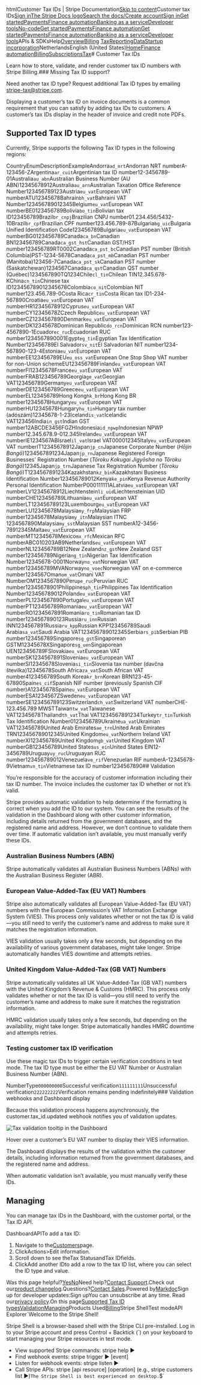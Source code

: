 htmlCustomer Tax IDs | Stripe Documentation[Skip to content](#main-content)Customer tax IDs[Sign in](https://dashboard.stripe.com/login?redirect=https%3A%2F%2Fdocs.stripe.com%2Fbilling%2Fcustomer%2Ftax-ids)[The Stripe Docs logo](/)[Search the docs/](#)[Create account](https://dashboard.stripe.com/register/billing)[Sign in](https://dashboard.stripe.com/login?redirect=https%3A%2F%2Fdocs.stripe.com%2Fbilling%2Fcustomer%2Ftax-ids)[Get started](/get-started)[Payments](/payments)[Finance automation](/finance-automation)[Banking as a service](/financial-services)[Developer tools](/development)[No-code](/no-code)[Get started](/get-started)[Payments](/payments)[Finance automation](/finance-automation)[](#)[Get started](/get-started)[Payments](/payments)[Finance automation](/finance-automation)[Banking as a service](/financial-services)[Developer tools](/development)[](#)APIs & SDKsHelp[Overview](/docs/finance-automation)[Billing](#)
[Tax](#)[Reporting](#)[Data](#)[Startup incorporation](#)NetherlandsEnglish (United States)[](#)[](#)[Home](/docs)[Finance automation](/docs/finance-automation)[Billing](/docs/billing)[Subscriptions](/docs/subscriptions)[Tax](/docs/billing/taxes)# Customer Tax IDs

Learn how to store, validate, and render customer tax ID numbers with Stripe Billing.### Missing Tax ID support?

Need another tax ID type? Request additional Tax ID types by emailing stripe-tax@stripe.com.

Displaying a customer’s tax ID on invoice documents is a common requirement that you can satisfy by adding tax IDs to customers. A customer’s tax IDs display in the header of invoice and credit note PDFs.

## Supported Tax ID types

Currently, Stripe supports the following Tax ID types in the following regions:

CountryEnumDescriptionExampleAndorra`ad_nrt`Andorran NRT numberA-123456-ZArgentina`ar_cuit`Argentinian tax ID number12-3456789-01Australia`au_abn`Australian Business Number (AU ABN)12345678912Australia`au_arn`Australian Taxation Office Reference Number123456789123Austria`eu_vat`European VAT numberATU12345678Bahrain`bh_vat`Bahraini VAT Number123456789012345Belgium`eu_vat`European VAT numberBE0123456789Bolivia`bo_tin`Bolivian tax ID123456789Brazil`br_cnpj`Brazilian CNPJ number01.234.456/5432-10Brazil`br_cpf`Brazilian CPF number123.456.789-87Bulgaria`bg_uic`Bulgaria Unified Identification Code123456789Bulgaria`eu_vat`European VAT numberBG0123456789Canada`ca_bn`Canadian BN123456789Canada`ca_gst_hst`Canadian GST/HST number123456789RT0002Canada`ca_pst_bc`Canadian PST number (British Columbia)PST-1234-5678Canada`ca_pst_mb`Canadian PST number (Manitoba)123456-7Canada`ca_pst_sk`Canadian PST number (Saskatchewan)1234567Canada`ca_qst`Canadian QST number (Québec)1234567890TQ1234Chile`cl_tin`Chilean TIN12.345.678-KChina`cn_tin`Chinese tax ID123456789012345678Colombia`co_nit`Colombian NIT number123.456.789-0Costa Rica`cr_tin`Costa Rican tax ID1-234-567890Croatia`eu_vat`European VAT numberHR12345678912Cyprus`eu_vat`European VAT numberCY12345678ZCzech Republic`eu_vat`European VAT numberCZ1234567890Denmark`eu_vat`European VAT numberDK12345678Dominican Republic`do_rcn`Dominican RCN number123-4567890-1Ecuador`ec_ruc`Ecuadorian RUC number1234567890001Egypt`eg_tin`Egyptian Tax Identification Number123456789El Salvador`sv_nit`El Salvadorian NIT number1234-567890-123-4Estonia`eu_vat`European VAT numberEE123456789EU`eu_oss_vat`European One Stop Shop VAT number for non-Union schemeEU123456789Finland`eu_vat`European VAT numberFI12345678France`eu_vat`European VAT numberFRAB123456789Georgia`ge_vat`Georgian VAT123456789Germany`eu_vat`European VAT numberDE123456789Greece`eu_vat`European VAT numberEL123456789Hong Kong`hk_br`Hong Kong BR number12345678Hungary`eu_vat`European VAT numberHU12345678Hungary`hu_tin`Hungary tax number (adószám)12345678-1-23Iceland`is_vat`Icelandic VAT123456India`in_gst`Indian GST number12ABCDE3456FGZHIndonesia`id_npwp`Indonesian NPWP number12.345.678.9-012.345Ireland`eu_vat`European VAT numberIE1234567ABIsrael`il_vat`Israel VAT000012345Italy`eu_vat`European VAT numberIT12345678912Japan`jp_cn`Japanese Corporate Number (*Hōjin Bangō*)1234567891234Japan`jp_rn`Japanese Registered Foreign Businesses' Registration Number (*Tōroku Kokugai Jigyōsha no Tōroku Bangō*)12345Japan`jp_trn`Japanese Tax Registration Number (*Tōroku Bangō*)T1234567891234Kazakhstan`kz_bin`Kazakhstani Business Identification Number123456789012Kenya`ke_pin`Kenya Revenue Authority Personal Identification NumberP000111111ALatvia`eu_vat`European VAT numberLV12345678912Liechtenstein`li_uid`Liechtensteinian UID numberCHE123456789Lithuania`eu_vat`European VAT numberLT123456789123Luxembourg`eu_vat`European VAT numberLU12345678Malaysia`my_frp`Malaysian FRP number12345678Malaysia`my_itn`Malaysian ITNC 1234567890Malaysia`my_sst`Malaysian SST numberA12-3456-78912345Malta`eu_vat`European VAT numberMT12345678Mexico`mx_rfc`Mexican RFC numberABC010203AB9Netherlands`eu_vat`European VAT numberNL123456789B12New Zealand`nz_gst`New Zealand GST number123456789Nigeria`ng_tin`Nigerian Tax Identification Number12345678-0001Norway`no_vat`Norwegian VAT number123456789MVANorway`no_voec`Norwegian VAT on e-commerce number1234567Oman`om_vat`Omani VAT NumberOM1234567890Peru`pe_ruc`Peruvian RUC number12345678901Philippines`ph_tin`Philippines Tax Identification Number123456789012Poland`eu_vat`European VAT numberPL1234567890Portugal`eu_vat`European VAT numberPT123456789Romania`eu_vat`European VAT numberRO1234567891Romania`ro_tin`Romanian tax ID number1234567890123Russia`ru_inn`Russian INN1234567891Russia`ru_kpp`Russian KPP123456789Saudi Arabia`sa_vat`Saudi Arabia VAT123456789012345Serbia`rs_pib`Serbian PIB number123456789Singapore`sg_gst`Singaporean GSTM12345678XSingapore`sg_uen`Singaporean UEN123456789FSlovakia`eu_vat`European VAT numberSK1234567891Slovenia`eu_vat`European VAT numberSI12345678Slovenia`si_tin`Slovenia tax number (davčna številka)12345678South Africa`za_vat`South African VAT number4123456789South Korea`kr_brn`Korean BRN123-45-67890Spain`es_cif`Spanish NIF number (previously Spanish CIF number)A12345678Spain`eu_vat`European VAT numberESA1234567ZSweden`eu_vat`European VAT numberSE123456789123Switzerland`ch_vat`Switzerland VAT numberCHE-123.456.789 MWSTTaiwan`tw_vat`Taiwanese VAT12345678Thailand`th_vat`Thai VAT1234567891234Turkey`tr_tin`Turkish Tax Identification Number0123456789Ukraine`ua_vat`Ukrainian VAT123456789United Arab Emirates`ae_trn`United Arab Emirates TRN123456789012345United Kingdom`eu_vat`Northern Ireland VAT numberXI123456789United Kingdom`gb_vat`United Kingdom VAT numberGB123456789United States`us_ein`United States EIN12-3456789Uruguay`uy_ruc`Uruguayan RUC number123456789012Venezuela`ve_rif`Venezuelan RIF numberA-12345678-9Vietnam`vn_tin`Vietnamese tax ID number1234567890## Validation

You’re responsible for the accuracy of customer information including their tax ID number. The invoice includes the customer tax ID whether or not it’s valid.

Stripe provides automatic validation to help determine ​​if the formatting is correct when you add the ID to our system. You can see the results of the validation in the Dashboard along with other customer information, including details returned from the government databases, and the registered name and address. However, we don’t continue to validate them over time. ​​If automatic validation isn’t available, you must manually verify these IDs.

### Australian Business Numbers (ABN)

Stripe automatically validates all Australian Business Numbers (ABNs) with the Australian Business Register (ABR).

### European Value-Added-Tax (EU VAT) Numbers

Stripe also automatically validates all European Value-Added-Tax (EU VAT) numbers with the European Commission’s VAT Information Exchange System (VIES). This process only validates whether or not the tax ID is valid—you still need to verify the customer’s name and address to make sure it matches the registration information.

VIES validation usually takes only a few seconds, but depending on the availability of various government databases, might take longer. Stripe automatically handles VIES downtime and attempts retries.

### United Kingdom Value-Added-Tax (GB VAT) Numbers

Stripe automatically validates all UK Value-Added-Tax (GB VAT) numbers with the United Kingdom’s Revenue & Customs (HMRC). This process only validates whether or not the tax ID is valid—you still need to verify the customer’s name and address to make sure it matches the registration information.

HMRC validation usually takes only a few seconds, but depending on the availability, might take longer. Stripe automatically handles HMRC downtime and attempts retries.

### Testing customer tax ID verification

Use these magic tax IDs to trigger certain verification conditions in test mode. The tax ID type must be either the EU VAT Number or Australian Business Number (ABN).

NumberType`000000000`Successful verification`111111111`Unsuccessful verification`222222222`Verification remains pending indefinitely### Validation webhooks and Dashboard display

Because this validation process happens asynchronously, the customer.tax_id.updated webhook notifies you of validation updates.

![Tax validation tooltip in the Dashboard](https://b.stripecdn.com/docs-statics-srv/assets/validation-tooltip.de17a6f286a786e5643e39f43c02a42e.png)

Hover over a customer’s EU VAT number to display their VIES information.

The Dashboard displays the results of the validation within the customer details, including information returned from the government databases, and the registered name and address.

When automatic validation isn’t available, you must manually verify these IDs.

## Managing

You can manage tax IDs in the Dashboard, with the customer portal, or the Tax ID API.

DashboardAPITo add a tax ID:

1. Navigate to the[Customers](https://dashboard.stripe.com/customers)page.
2. ClickActions>Edit information.
3. Scroll down to see theTax StatusandTax IDfields.
4. ClickAdd another IDto add a row to the tax ID list, where you can select the ID type and value.

Was this page helpful?[Yes](#)[No](#)Need help?[Contact Support](https://support.stripe.com/).Check out our[product changelog](https://stripe.com/blog/changelog).Questions?[Contact Sales](https://stripe.com/contact/sales).Powered by[Markdoc](https://markdoc.dev)Sign up for developer updates:Sign upYou can unsubscribe at any time. Read our[privacy policy](https://stripe.com/privacy).On this page[Supported Tax ID types](#supported-tax-id)[Validation](#validation)[Managing](#managing)Products Used[Billing](/billing)Stripe ShellTest modeAPI Explorer[](https://stripe.com/docs/stripe-cli#install)`Welcome to the Stripe Shell!

Stripe Shell is a browser-based shell with the Stripe CLI pre-installed. Log in to your
Stripe account and press Control + Backtick (`) on your keyboard to start managing your Stripe
resources in test mode.

- View supported Stripe commands: stripe help ▶️
- Find webhook events: stripe trigger ▶️ [event]
- Listen for webhook events: stripe listen ▶
- Call Stripe APIs: stripe [api resource] [operation] (e.g., stripe customers list ▶️)`The Stripe Shell is best experienced on desktop.`$`